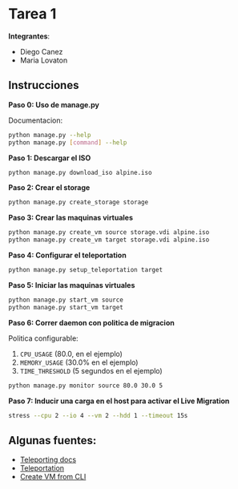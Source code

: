 # Tarea 1

**Integrantes**:

- Diego Canez
- Maria Lovaton

## Instrucciones

**Paso 0: Uso de manage.py**

Documentacion:

```sh
python manage.py --help
python manage.py [command] --help
```

**Paso 1: Descargar el ISO**

```sh
python manage.py download_iso alpine.iso
```

**Paso 2: Crear el storage**

```sh
python manage.py create_storage storage
```

**Paso 3: Crear las maquinas virtuales**

```sh
python manage.py create_vm source storage.vdi alpine.iso
python manage.py create_vm target storage.vdi alpine.iso
```

**Paso 4: Configurar el teleportation**

```sh
python manage.py setup_teleportation target
```

**Paso 5: Iniciar las maquinas virtuales**

```sh
python manage.py start_vm source
python manage.py start_vm target
```

**Paso 6: Correr daemon con politica de migracion**

Politica configurable:
1. `CPU_USAGE` (80.0, en el ejemplo)
2. `MEMORY_USAGE` (30.0% en el ejemplo)
3. `TIME_THRESHOLD` (5 segundos en el ejemplo)

```sh
python manage.py monitor source 80.0 30.0 5
```

**Paso 7: Inducir una carga en el host para activar el Live Migration**

```sh
stress --cpu 2 --io 4 --vm 2 --hdd 1 --timeout 15s
```

## Algunas fuentes:

- [Teleporting docs](https://docs.oracle.com/en/virtualization/virtualbox/6.0/admin/teleporting.html)
- [Teleportation](http://www.techsologic.com/virtualbox-live-migration.php)
- [Create VM from CLI](https://www.andreafortuna.org/2019/10/24/how-to-create-a-virtualbox-vm-from-command-line/)
